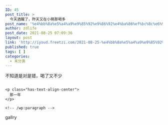 ```yaml
---
ID: 45
post_title: >
  今天酒醒了，昨天又在小萌那喝多
post_name: '%e4%bb%8a%e5%a4%a9%e9%85%92%e9%86%92%e4%ba%86%ef%bc%8c%e6%98%a8%e5%a4%a9%e5%8f%88%e5%9c%a8%e5%b0%8f%e8%90%8c%e9%82%a3%e5%96%9d%e5%a4%9a'
author: zdlife
post_date: 2021-08-25 07:09:36
layout: post
link: 'http://iyoud.freetzi.com/2021-08-25-%e4%bb%8a%e5%a4%a9%e9%85%92%e9%86%92%e4%ba%86%ef%bc%8c%e6%98%a8%e5%a4%a9%e5%8f%88%e5%9c%a8%e5%b0%8f%e8%90%8c%e9%82%a3%e5%96%9d%e5%a4%9a'
published: true
tags: [ ]
categories:
  - 未分类
---
```

<!-- wp:paragraph -->

不知道是对是错，喝了又不少

<!-- /wp:paragraph -->

<!-- wp:file /-->

<!-- wp:cover {"id":44,"url":"http:\/\/iyoud.freetzi.com\/wp-content\/uploads\/2021\/08\/img_1249-scaled.jpg"} -->

<div class="wp-block-cover has-background-dim">
  <img class="wp-block-cover__image-background wp-image--1633429734" alt="" src="file:///private/var/mobile/Containers/Data/Application/68FA18B9-559E-4311-A4C1-D6866E2F0D55/tmp/-1633429734.jpg" data-object-fit="cover" /><div class="wp-block-cover__inner-container">
    <!-- wp:paragraph {"align":"center","placeholder":"编写标题…"} -->
    
    <p class="has-text-align-center">
      那一年
    </p>
    
    <!-- /wp:paragraph -->
  </div>
</div>

<!-- /wp:cover -->

<!-- wp:shortcode --> gallry 

<!-- /wp:shortcode -->